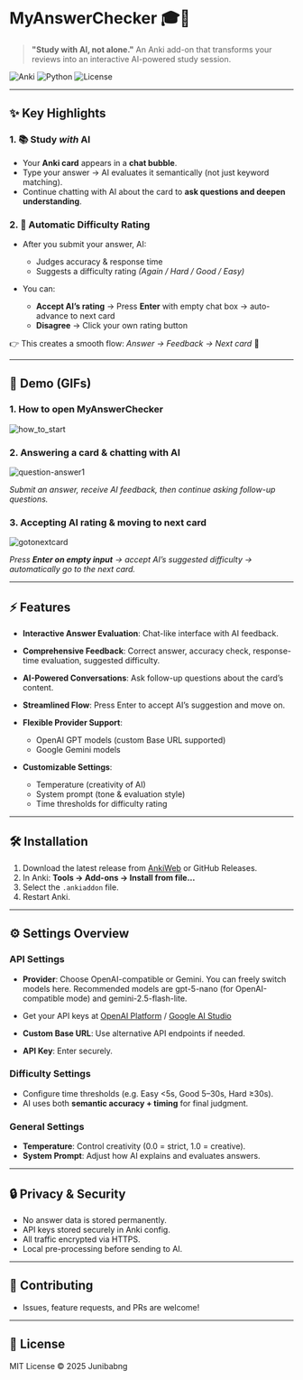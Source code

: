 # MyAnswerChecker 🎓🤖

> **"Study with AI, not alone."**
> An Anki add-on that transforms your reviews into an interactive AI-powered study session.

![Anki](https://img.shields.io/badge/Anki-2.1.55+-blue?logo=ankidroid)
![Python](https://img.shields.io/badge/Python-3.9+-yellow?logo=python)
![License](https://img.shields.io/github/license/Junibabng/MyAnswerChecker)

---

## ✨ Key Highlights

### 1. 📚 Study *with* AI

* Your **Anki card** appears in a **chat bubble**.
* Type your answer → AI evaluates it semantically (not just keyword matching).
* Continue chatting with AI about the card to **ask questions and deepen understanding**.

### 2. 🎯 Automatic Difficulty Rating

* After you submit your answer, AI:

  * Judges accuracy & response time
  * Suggests a difficulty rating *(Again / Hard / Good / Easy)*
* You can:

  * **Accept AI’s rating** → Press **Enter** with empty chat box → auto-advance to next card
  * **Disagree** → Click your own rating button

👉 This creates a smooth flow: *Answer → Feedback → Next card* 🚀

---

## 🎥 Demo (GIFs)

### 1. How to open MyAnswerChecker


![how_to_start](https://github.com/user-attachments/assets/60d70790-bf2a-46fd-8baa-afbb364ddd89)


### 2. Answering a card & chatting with AI

![question-answer1](https://github.com/user-attachments/assets/4874475a-01ef-4e85-a659-51d0214601d8)

*Submit an answer, receive AI feedback, then continue asking follow-up questions.*

### 3. Accepting AI rating & moving to next card

![gotonextcard](https://github.com/user-attachments/assets/cb1663ca-5e18-44bd-9c85-4c0d5c50cb79)

*Press **Enter on empty input** → accept AI’s suggested difficulty → automatically go to the next card.*

---

## ⚡ Features

* **Interactive Answer Evaluation**: Chat-like interface with AI feedback.
* **Comprehensive Feedback**: Correct answer, accuracy check, response-time evaluation, suggested difficulty.
* **AI-Powered Conversations**: Ask follow-up questions about the card’s content.
* **Streamlined Flow**: Press Enter to accept AI’s suggestion and move on.
* **Flexible Provider Support**:

  * OpenAI GPT models (custom Base URL supported)
  * Google Gemini models
* **Customizable Settings**:

  * Temperature (creativity of AI)
  * System prompt (tone & evaluation style)
  * Time thresholds for difficulty rating

---

## 🛠️ Installation

1. Download the latest release from [AnkiWeb](https://ankiweb.net/) or GitHub Releases.
2. In Anki: **Tools → Add-ons → Install from file…**
3. Select the `.ankiaddon` file.
4. Restart Anki.

---

## ⚙️ Settings Overview

### API Settings

* **Provider**: Choose OpenAI-compatible or Gemini. You can freely switch models here. Recommended models are gpt-5-nano (for OpenAI-compatible mode) and gemini-2.5-flash-lite.
* Get your API keys at [OpenAI Platform](https://platform.openai.com/api-keys) / [Google AI Studio](https://aistudio.google.com/apikey)

* **Custom Base URL**: Use alternative API endpoints if needed.
* **API Key**: Enter securely.

### Difficulty Settings

* Configure time thresholds (e.g. Easy <5s, Good 5–30s, Hard ≥30s).
* AI uses both **semantic accuracy + timing** for final judgment.

### General Settings

* **Temperature**: Control creativity (0.0 = strict, 1.0 = creative).
* **System Prompt**: Adjust how AI explains and evaluates answers.

---

## 🔒 Privacy & Security

* No answer data is stored permanently.
* API keys stored securely in Anki config.
* All traffic encrypted via HTTPS.
* Local pre-processing before sending to AI.

---

## 🤝 Contributing

* Issues, feature requests, and PRs are welcome!

---

## 📜 License

MIT License © 2025 Junibabng
